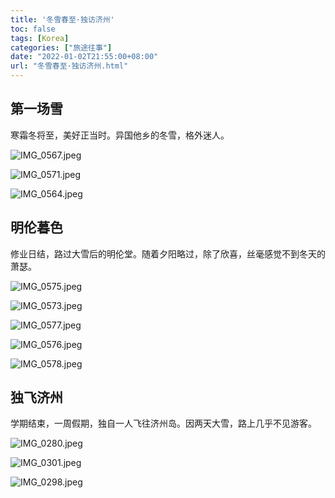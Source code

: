 ```yaml
---
title: '冬雪春至·独访济州'
toc: false
tags: [Korea]
categories: ["旅途往事"]
date: "2022-01-02T21:55:00+08:00"
url: "冬雪春至·独访济州.html"
---
```



## 第一场雪

寒霜冬将至，美好正当时。异国他乡的冬雪，格外迷人。

![IMG_0567.jpeg](http://blog.dahouzi.cn/blog/picture/IMG_0567.jpeg?imageView/2/w/800)

![IMG_0571.jpeg](http://blog.dahouzi.cn/blog/picture/IMG_0571.jpeg?imageView/2/w/800)

![IMG_0564.jpeg](http://blog.dahouzi.cn/blog/picture/IMG_0564.jpeg?imageView/2/w/800)

## 明伦暮色

修业日结，路过大雪后的明伦堂。随着夕阳略过，除了欣喜，丝毫感觉不到冬天的萧瑟。

![IMG_0575.jpeg](http://blog.dahouzi.cn/blog/picture/IMG_0575.jpeg?imageView/2/w/800)

![IMG_0573.jpeg](http://blog.dahouzi.cn/blog/picture/IMG_0573.jpeg?imageView/2/w/800)

![IMG_0577.jpeg](http://blog.dahouzi.cn/blog/picture/IMG_0577.jpeg?imageView/2/w/800)

![IMG_0576.jpeg](http://blog.dahouzi.cn/blog/picture/IMG_0576.jpeg?imageView/2/w/800)

![IMG_0578.jpeg](http://blog.dahouzi.cn/blog/picture/IMG_0578.jpeg?imageView/2/w/800)

## 独飞济州

学期结束，一周假期，独自一人飞往济州岛。因两天大雪，路上几乎不见游客。

![IMG_0280.jpeg](http://blog.dahouzi.cn/blog/picture/IMG_0280.jpeg?imageView/2/w/800)

![IMG_0301.jpeg](http://blog.dahouzi.cn/blog/picture/IMG_0301.jpeg?imageView/2/w/800)

![IMG_0298.jpeg](http://blog.dahouzi.cn/blog/picture/IMG_0298.jpeg?imageView/2/w/800)
